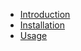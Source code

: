 - [Introduction](/docs/{{repository}}/introduction)
- [Installation](/docs/{{repository}}/installation)
- [Usage](/docs/{{repository}}/usage)
